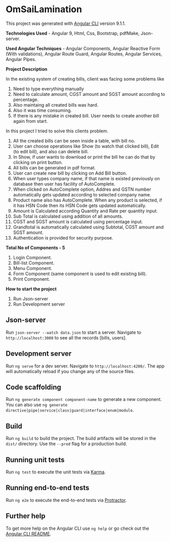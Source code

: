 # OmSaiLamination

This project was generated with [Angular CLI](https://github.com/angular/angular-cli) version 9.1.1.

**Technologies Used** - Angular 9, Html, Css, Bootstrap, pdfMake, Json-server.

**Used Angular Techniques** - Angular Components, Angular Reactive Form (With validations), Angular Route Guard, Angular Routes, Angular Services, Angular Pipes. 

**Project Description**

In the existing system of creating bills, client was facing some problems like
1. Need to type everything manually 
2. Need to calculate amount, CGST amount and SGST amount according to percentage.
3. Also maintaing all created bills was hard.
4. Also it was time consuming.
5. If there is any mistake in created bill. User needs to create another bill again from start.

In this project I tried to solve this clients problem.
1. All the created bills can be seen inside a table, with bill no.
2. User can choose operations like Show (to watch that clicked bill), Edit (to edit bill), and also can delete bill.
3. In Show, if user wants to download or print the bill he can do that by clicking on print button.
4. All bills can be generated in pdf format.
5. User can create new bill by clicking on Add Bill button.
6. When user types company name, if that name is existed previously on database then user has facility of AutoComplete.
7. When clicked on AutoComplete option, Addres and GSTN number automatically gets updated according to selected company name.
8. Product name also has AutoComplete. When any product is selected, if it has HSN Code then its HSN Code gets updated automatically.
9. Amount is Calculated according Quantity and Rate per quantity input.
10. Sub Total is calculated using addition of all amounts.
11. CGST and SGST amount is calculated using percentage input.
12. Grandtotal is automatically calculated using Subtotal, CGST amount and SGST amount.
13. Authentication is provided for security purpose. 

**Total No of Components - 5**
1. Login Component.
2. Bill-list Component.
3. Menu Component.
4. Form Component (same component is used to edit existing bill).
5. Print Component.

**How to start the project**

1. Run Json-server
2. Run Development server

## Json-server

Run `json-server --watch data.json` to start a server. Navigate to `http://localhost:3000` to see all the records [bills, users].

## Development server

Run `ng serve` for a dev server. Navigate to `http://localhost:4200/`. The app will automatically reload if you change any of the source files.

## Code scaffolding

Run `ng generate component component-name` to generate a new component. You can also use `ng generate directive|pipe|service|class|guard|interface|enum|module`.

## Build

Run `ng build` to build the project. The build artifacts will be stored in the `dist/` directory. Use the `--prod` flag for a production build.

## Running unit tests

Run `ng test` to execute the unit tests via [Karma](https://karma-runner.github.io).

## Running end-to-end tests

Run `ng e2e` to execute the end-to-end tests via [Protractor](http://www.protractortest.org/).

## Further help

To get more help on the Angular CLI use `ng help` or go check out the [Angular CLI README](https://github.com/angular/angular-cli/blob/master/README.md).
